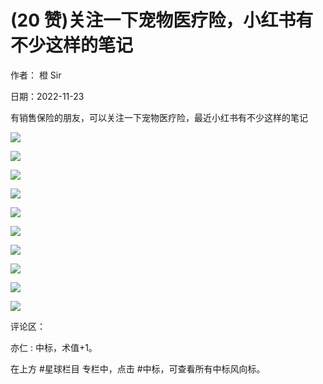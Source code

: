 
# (20 赞)关注一下宠物医疗险，小红书有不少这样的笔记

作者：  橙 Sir

日期：2022-11-23

有销售保险的朋友，可以关注一下宠物医疗险，最近小红书有不少这样的笔记

![](img/chongwu_1168.png)

 

 

![](img/chongwu_1173.png)

 

 

![](img/chongwu_1178.png)

 

 

![](img/chongwu_1183.png)

 

 

![](img/chongwu_1188.png)

 

 

![](img/chongwu_1193.png)

 

 

![](img/chongwu_1198.png)

 

 

![](img/chongwu_1203.png)

 

 

![](img/chongwu_1208.png)

 

 

![](img/chongwu_1213.png)

评论区：

亦仁 : 中标，术值+1。

在上方 #星球栏目  专栏中，点击 #中标，可查看所有中标风向标。
